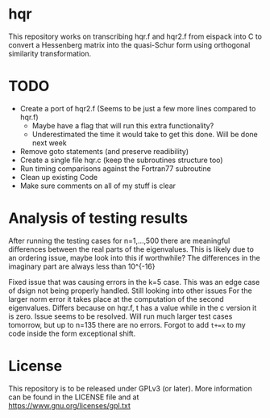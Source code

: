 # hqr
This repository works on transcribing hqr.f and hqr2.f from eispack into C to convert a Hessenberg matrix into the quasi-Schur form using orthogonal similarity transformation.

# TODO
* Create a port of hqr2.f (Seems to be just a few more lines compared to hqr.f)
	* Maybe have a flag that will run this extra functionality?
	* Underestimated the time it would take to get this done. Will be done next week
* Remove goto statements (and preserve readibility)
* Create a single file hqr.c (keep the subroutines structure too)
* Run timing comparisons against the Fortran77 subroutine
* Clean up existing Code
* Make sure comments on all of my stuff is clear

# Analysis of testing results 
After running the testing cases for n=1,...,500 there are meaningful differences between the real parts of the eigenvalues.
This is likely due to an ordering issue, maybe look into this if worthwhile? The differences in the imaginary part are always
less than 10^{-16}

Fixed issue that was causing errors in the k=5 case. This was an edge case of dsign not being properly handled. Still looking into other issues
For the larger norm error it takes place at the computation of the second eigenvalues. Differs because on hqr.f, t has a value while in 
the c version it is zero. Issue seems to be resolved. Will run much larger test cases tomorrow, but up to n=135 there are no errors. Forgot
to add `t+=x` to my code inside the form exceptional shift.

# License
This repository is to be released under GPLv3 (or later). More information can be found in the LICENSE file and at https://www.gnu.org/licenses/gpl.txt
